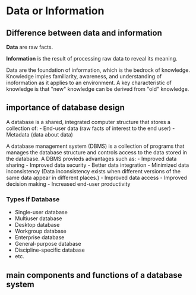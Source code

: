 # Data or Information

## Difference between data and information

**Data** are raw facts.

**Information** is the result of processing raw data to reveal its meaning.

Data are the foundation of information, which is the bedrock of knowledge. Knowledge imples familiarity, awareness, and understanding of inoformation as it applies to an environment. A key characteristic of knowledge is that "new" knowledge can be derived from "old" knowledge.

## importance of database design

A database is a shared, integrated computer structure that stores a collection of:
    - End-user data (raw facts of interest to the end user)
    - Metadata (data about data)

A database management system (DBMS) is a collection of programs that manages the database structure and controls access to the data stored in the database. A DBMS provieds advantages such as:
    - Improved data sharing
    - Improved data security
    - Better data integration
    - Minimized data inconsistency (Data inconsistency exists when different versions of the same data appear in different places.)
    - Improved data access
    - Improved decision making
    - Increased end-user productivity

### Types if Database

- Single-user database
- Multiuser database
- Desktop database
- Workgroup database
- Enterprise database
- General-purpose database
- Discipline-specific database
- etc.

## main components and functions of a database system

